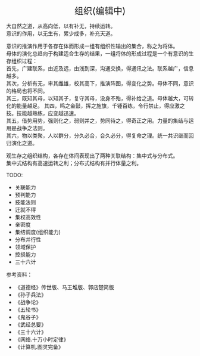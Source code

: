 <center><font size=5>组织(编辑中)</font></center>

大自然之道，从高向低，以有补无，持续运转。<br/>
意识的作用，以无生有，累少成多，补充天道。<br/>

意识的推演作用于各存在体而形成一组有组织性输出的集合，称之为将体。<br/>
母体的演化总趋向于构建适合生存的结果，一组将体的形成过程是一个有意识的生存组织过程：<br/>
首先，广建联系，由近及远，由浅到深，沟通交换，得通讯之法。联系越广，信息越多。<br/>
其次，分析有无，审其雌雄，校其高下，推演阵图，得变化之势。母体不同，意识的格局也将不同。<br/>
其三，既知其母，以知其子，复守其母，没身不殆，得补给之道。母体越大，可转化的能量越足。
其四，鸣之金鼓，挥之旌旗，千锤百练，令行禁止，得应激之技。技能越熟练，应变越迅速。<br/>
其五，借势用势，强则化之，弱则并之，势同待之，得奇正之用。力量的集结与运用是战争之法则。<br/>
其六，物以类聚，人以群分，分久必合，合久必分，得复命之理。统一共识继而回归演化之道。<br/>

观生存之组织结构，各存在体间表现出了两种关联结构：集中式与分布式。<br/>
集中式结构有高速运转之利；分布式结构有并行体量之利。<br/>


TODO: 
* 关联能力
* 预判能力
* 技能法则
* 迁就不得
* 集权高效性
* 亲密度
* 集结调度(组织能力)
* 分布并行性
* 领域保护
* 控损能力
* 三十六计


参考资料：
* 《道德经》传世版、马王堆版、郭店楚简版
* 《孙子兵法》
* 《战争论》
* 《五轮书》
* 《鬼谷子》
* 《武经总要》
* 《三十六计》
* 《网络.十万小时定律》
* 《计算机.图灵完备》

